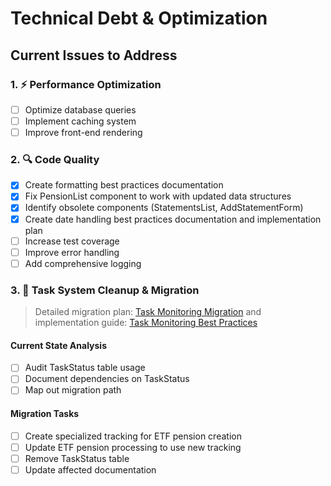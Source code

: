 # Technical Debt & Optimization

## Current Issues to Address

### 1. ⚡ Performance Optimization
- [ ] Optimize database queries
- [ ] Implement caching system
- [ ] Improve front-end rendering

### 2. 🔍 Code Quality
- [x] Create formatting best practices documentation
- [x] Fix PensionList component to work with updated data structures
- [x] Identify obsolete components (StatementsList, AddStatementForm)
- [x] Create date handling best practices documentation and implementation plan
- [ ] Increase test coverage
- [ ] Improve error handling
- [ ] Add comprehensive logging

### 3. 🔄 Task System Cleanup & Migration
> Detailed migration plan: [Task Monitoring Migration](../refactoring/active/task_monitoring_migration.md) and implementation guide: [Task Monitoring Best Practices](../best-practices/task-monitoring.md)

#### Current State Analysis
- [ ] Audit TaskStatus table usage
- [ ] Document dependencies on TaskStatus
- [ ] Map out migration path

#### Migration Tasks
- [ ] Create specialized tracking for ETF pension creation
- [ ] Update ETF pension processing to use new tracking
- [ ] Remove TaskStatus table
- [ ] Update affected documentation 